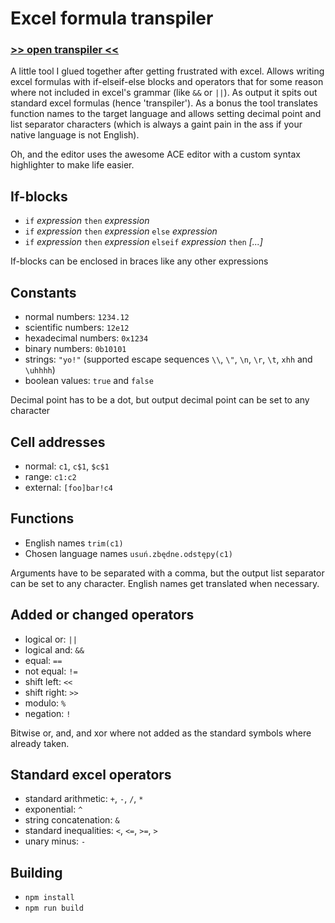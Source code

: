 # Excel formula transpiler

### [>> open transpiler <<](https://md5crypt.github.io/eft/)

A little tool I glued together after getting frustrated with excel. Allows writing excel formulas with if-elseif-else blocks and operators that for some reason where not included in excel's grammar (like `&&` or `||`). As output it spits out standard excel formulas (hence 'transpiler'). As a bonus the tool translates function names to the target language and allows setting decimal point and list separator characters (which is always a gaint pain in the ass if your native language is not English).

Oh, and the editor uses the awesome ACE editor with a custom syntax highlighter to make life easier.

## If-blocks
* `if` *expression* `then` *expression*
* `if` *expression* `then` *expression* `else` *expression*
* `if` *expression* `then` *expression* `elseif` *expression* `then` *[...]*

If-blocks can be enclosed in braces like any other expressions

## Constants
* normal numbers: `1234.12`
* scientific numbers: `12e12`
* hexadecimal numbers: `0x1234`
* binary numbers: `0b10101`
* strings: `"yo!"` (supported escape sequences `\\`, `\"`, `\n`, `\r`, `\t`, `xhh` and `\uhhhh`)
* boolean values: `true` and `false`

Decimal point has to be a dot, but output decimal point can be set to any character

## Cell addresses
* normal: `c1`, `c$1`, `$c$1`
* range: `c1:c2`
* external: `[foo]bar!c4`

## Functions
* English names `trim(c1)`
* Chosen language names `usuń.zbędne.odstępy(c1)`

Arguments have to be separated with a comma, but the output list separator can be set to any character. English names get translated when necessary.

## Added or changed operators
* logical or: `||`
* logical and: `&&`
* equal: `==`
* not equal: `!=`
* shift left: `<<`
* shift right: `>>`
* modulo: `%`
* negation: `!`

Bitwise or, and, and xor where not added as the standard symbols where already taken.

## Standard excel operators
* standard arithmetic: `+`, `-`, `/`, `*`
* exponential: `^`
* string concatenation: `&`
* standard inequalities: `<`, `<=`, `>=`, `>`
* unary minus: `-`

## Building
* `npm install`
* `npm run build`
